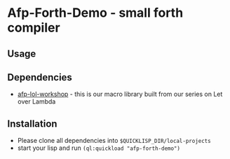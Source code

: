 # Afp-Forth-Demo - small forth compiler

## Usage

## Dependencies

* [afp-lol-workshop](https://github.com/atlantafp/afp-lol-workshop) - this is our macro library built from our series on Let over Lambda

## Installation

* Please clone all dependencies into `$QUICKLISP_DIR/local-projects`
* start your lisp and run `(ql:quickload "afp-forth-demo")`
